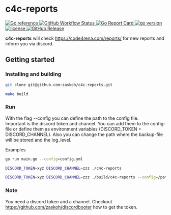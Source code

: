 # c4c-reports

<p>
    <a href="https://pkg.go.dev/github.com/zaskoh/c4c-reports">
        <img alt="Go reference" src="https://img.shields.io/badge/reference-grey?style=flat-square&logo=Go">
    </a>
    <a href="https://github.com/zaskoh/c4c-reports/actions/workflows/test.yml">
        <img alt="GitHub Workflow Status" src="https://github.com/zaskoh/c4c-reports/workflows/Test/badge.svg?style=flat-square">
    </a>
    <a href="https://goreportcard.com/report/github.com/zaskoh/c4c-reports">
        <img alt="Go Report Card" src="https://img.shields.io/badge/go%20report-A+-brightgreen.svg?style=flat-square">
    </a>
    <a href="https://github.com/zaskoh/c4c-reports/blob/main/go.mod">
        <img alt="go version" src="https://img.shields.io/github/go-mod/go-version/zaskoh/c4c-reports?style=flat-square&logo=Go">
    </a>
    <a href="https://github.com/zaskoh/c4c-reports/blob/main/LICENSE">
        <img alt="license" src="https://img.shields.io/github/license/zaskoh/c4c-reports?style=flat-square">
    </a>
    <a href="https://github.com/zaskoh/c4c-reports/releases">
        <img alt="GitHub Release" src="https://img.shields.io/github/v/release/zaskoh/c4c-reports?style=flat-square&include_prereleases&sort=semver">
    </a>
</p>

**c4c-reports** will check https://code4rena.com/reports/ for new reports and inform you via discord.

## Getting started

### Installing and building
```bash
git clone git@github.com:zaskoh/c4c-reports.git

make build
```

### Run
With the flag --config you can define the path to the config file.  
Important is the discord token and channel. You can add them to the config-file or define them as environment variables (DISCORD_TOKEN + DISCORD_CHANNEL).
Also you can change the path where the backup-file will be stored and the log_level.

Examples
```bash
go run main.go --config=config.yml

DISCORD_TOKEN=xyz DISCORD_CHANNEL=zzz ./c4c-reports

DISCORD_TOKEN=xyz DISCORD_CHANNEL=zzz ./build/c4c-reports --config=/path/to/config.yml
```

### Note
You need a discord token and a channel. Checkout https://github.com/zaskoh/discordbooter how to get the token.